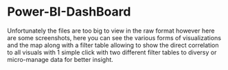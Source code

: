 # Power-BI-DashBoard

Unfortunately the files are too big to view in the raw format however here are some screenshots, here you can see the various forms of visualizations and the map along with a filter table allowing to show the direct correlation to all visuals with 1 simple click with two different filter tables to diversy or micro-manage data for better insight.
